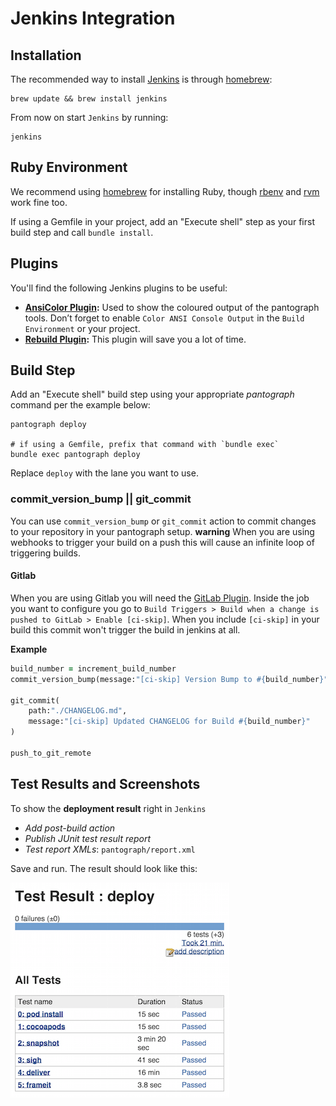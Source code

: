 # Jenkins Integration

## Installation

The recommended way to install [Jenkins](http://jenkins-ci.org/) is through [homebrew](http://brew.sh/):

```shell
brew update && brew install jenkins
```

From now on start `Jenkins` by running:

```shell
jenkins
```

## Ruby Environment
We recommend using [homebrew](http://brew.sh/) for installing Ruby,
though [rbenv](https://github.com/rbenv/rbenv) and [rvm](https://rvm.io/) work fine too.

If using a Gemfile in your project, add an "Execute shell" step as your first build step and call `bundle install`.

## Plugins

You'll find the following Jenkins plugins to be useful:

- **[AnsiColor Plugin](https://wiki.jenkins-ci.org/display/JENKINS/AnsiColor+Plugin):** Used to show the coloured output of the pantograph tools.
Don’t forget to enable `Color ANSI Console Output` in the `Build Environment` or your project.
- **[Rebuild Plugin](https://wiki.jenkins-ci.org/display/JENKINS/Rebuild+Plugin):** This plugin will save you a lot of time.

## Build Step

Add an "Execute shell" build step using your appropriate _pantograph_ command per the example below:

```shell
pantograph deploy

# if using a Gemfile, prefix that command with `bundle exec`
bundle exec pantograph deploy
```

Replace `deploy` with the lane you want to use.


### commit_version_bump || git_commit

You can use `commit_version_bump` or `git_commit` action to commit changes to your repository in your pantograph setup.
**warning** When you are using webhooks to trigger your build on a push this will cause an infinite loop of triggering builds.

#### Gitlab

When you are using Gitlab you will need the [GitLab Plugin](https://wiki.jenkins-ci.org/display/JENKINS/GitLab+Plugin).
Inside the job you want to configure you go to `Build Triggers > Build when a change is pushed to GitLab > Enable [ci-skip]`.
When you include `[ci-skip]` in your build this commit won't trigger the build in jenkins at all.

**Example** 
 
```ruby
build_number = increment_build_number
commit_version_bump(message:"[ci-skip] Version Bump to #{build_number}")

git_commit(
    path:"./CHANGELOG.md",
    message:"[ci-skip] Updated CHANGELOG for Build #{build_number}"
)

push_to_git_remote
```

## Test Results and Screenshots

To show the **deployment result** right in `Jenkins`

- *Add post-build action*
- *Publish JUnit test result report*
- *Test report XMLs*: `pantograph/report.xml`

Save and run. The result should look like this:

![/img/best-practices/JenkinsIntegration.png](/img/best-practices/JenkinsIntegration.png)
